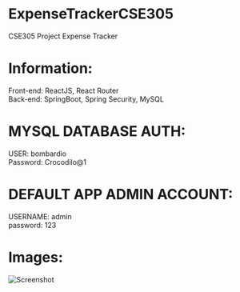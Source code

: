 # ExpenseTrackerCSE305
 CSE305 Project Expense Tracker
 
# Information:
Front-end: ReactJS, React Router
<br>
Back-end: SpringBoot, Spring Security, MySQL

# MYSQL DATABASE AUTH:
USER: bombardio
<br>
Password: Crocodilo@1
# DEFAULT APP ADMIN ACCOUNT:
USERNAME: admin
<br>
password: 123

# Images:

![Screenshot]([https://github.com/username/repo/assets/image-id](https://github.com/fatsby/ExpenseTrackerCSE305/blob/main/readmeIMGs/Screenshot_1.png))
